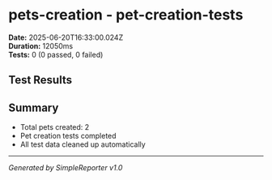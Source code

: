 # pets-creation - pet-creation-tests

**Date:** 2025-06-20T16:33:00.024Z  
**Duration:** 12050ms  
**Tests:** 0 (0 passed, 0 failed)

## Test Results



## Summary

- Total pets created: 2
- Pet creation tests completed
- All test data cleaned up automatically

---
*Generated by SimpleReporter v1.0*

